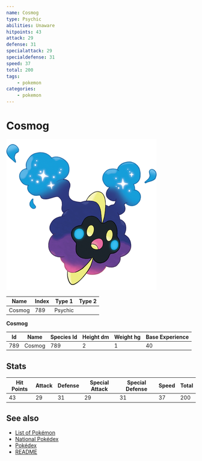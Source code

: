 ```yaml
---
name: Cosmog
type: Psychic
abilities: Unaware
hitpoints: 43
attack: 29
defense: 31
specialattack: 29
specialdefense: 31
speed: 37
total: 200
tags:
    - pokemon
categories:
    - pokemon
---
```


# Cosmog


![Cosmog](images/789.png)

| **Name** | **Index** | **Type 1** | **Type 2** |
|----|----|----|----|
| Cosmog | 789 | Psychic  |  |

**Cosmog** 




| **Id** | **Name** | **Species Id** | **Height dm** | **Weight hg** | **Base Experience** |
|--------|----------|----------------|------------|------------|---------------------|
| 789 | Cosmog | 789 | 2 | 1 | 40 |



## Stats

| **Hit Points** | **Attack** | **Defense** | **Special Attack** | **Special Defense** | **Speed** | **Total** |
|----------------|------------|-------------|--------------------|---------------------|-----------|-----------|
| 43 | 29 | 31 | 29 | 31 | 37 | 200 |

## See also

- [List of Pokémon](../pokemon.md)
- [National Pokédex](../national_pokedex.md)
- [Pokédex](../pokedex.md)
- [README](../README.md)
